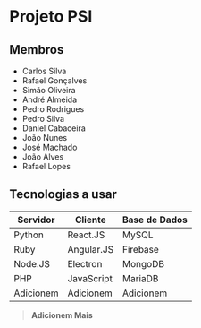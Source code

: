 # Projeto PSI

## Membros
* Carlos Silva
* Rafael Gonçalves
* Simão Oliveira
* André Almeida
* Pedro Rodrigues
* Pedro Silva
* Daniel Cabaceira
* João Nunes
* José Machado
* João Alves
* Rafael Lopes


## Tecnologias a usar

Servidor | Cliente | Base de Dados
--- | --- | ---
Python | React.JS | MySQL
Ruby | Angular.JS | Firebase
Node.JS | Electron | MongoDB
PHP |  JavaScript | MariaDB
Adicionem | Adicionem | Adicionem 
> **Adicionem Mais**
